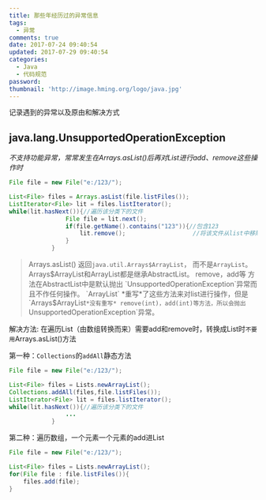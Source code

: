 ```yaml
---
title: 那些年经历过的异常信息
tags:
  - 异常
comments: true
date: 2017-07-24 09:40:54
updated: 2017-07-29 09:40:54
categories: 
  - Java
  - 代码规范
password:
thumbnail: 'http://image.hming.org/logo/java.jpg'
---
```

记录遇到的异常以及原由和解决方式
<!-- more -->
## java.lang.UnsupportedOperationException
*不支持功能异常，常常发生在Arrays.asList()后再对List进行add、remove这些操作时*

```java
File file = new File("e:/123/");

List<File> files = Arrays.asList(file.listFiles());
ListIterator<File> lit = files.listIterator();
while(lit.hasNext()){//遍历该分类下的文件
                File file = lit.next();
                if(file.getName().contains("123")){//包含123
                    lit.remove();                   //将该文件从list中移除
                }
            }
```
>Arrays.asList() 返回`java.util.Arrays$ArrayList`， 而不是`ArrayList`。
Arrays$ArrayList和ArrayList都是继承AbstractList。
remove，add等 方法在AbstractList中是默认抛出 `UnsupportedOperationException`异常而且不作任何操作。
`ArrayList` *重写*了这些方法来对list进行操作，但是`Arrays$ArrayList`*没有重写* remove(int)，add(int)等方法，所以会抛出`UnsupportedOperationException`异常。

解决方法:
在遍历List（由数组转换而来）需要add和remove时，转换成List时`不要用`Arrays.asList()方法

第一种：`Collections`的`addAll`静态方法
```java
File file = new File("e:/123/");

List<File> files = Lists.newArrayList();
Collections.addAll(files,file.listFiles());
ListIterator<File> lit = files.listIterator();
while(lit.hasNext()){//遍历该分类下的文件
                ...
            }
```
第二种：遍历数组，一个元素一个元素的add进List
```java
File file = new File("e:/123/");

List<File> files = Lists.newArrayList();
for(File file : file.listFiles()){
	files.add(file);
}
```